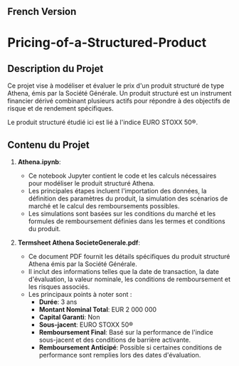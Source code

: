 ## French Version

# Pricing-of-a-Structured-Product

## Description du Projet

Ce projet vise à modéliser et évaluer le prix d'un produit structuré de type Athena, émis par la Société Générale. Un produit structuré est un instrument financier dérivé combinant plusieurs actifs pour répondre à des objectifs de risque et de rendement spécifiques.

Le produit structuré étudié ici est lié à l'indice EURO STOXX 50®.

## Contenu du Projet

1. **Athena.ipynb**:
   - Ce notebook Jupyter contient le code et les calculs nécessaires pour modéliser le produit structuré Athena.
   - Les principales étapes incluent l'importation des données, la définition des paramètres du produit, la simulation des scénarios de marché et le calcul des remboursements possibles.
   - Les simulations sont basées sur les conditions du marché et les formules de remboursement définies dans les termes et conditions du produit.

2. **Termsheet Athena SocieteGenerale.pdf**:
   - Ce document PDF fournit les détails spécifiques du produit structuré Athena émis par la Société Générale.
   - Il inclut des informations telles que la date de transaction, la date d'évaluation, la valeur nominale, les conditions de remboursement et les risques associés.
   - Les principaux points à noter sont :
     - **Durée**: 3 ans
     - **Montant Nominal Total**: EUR 2 000 000
     - **Capital Garanti**: Non
     - **Sous-jacent**: EURO STOXX 50®
     - **Remboursement Final**: Basé sur la performance de l'indice sous-jacent et des conditions de barrière activante.
     - **Remboursement Anticipé**: Possible si certaines conditions de performance sont remplies lors des dates d'évaluation.
